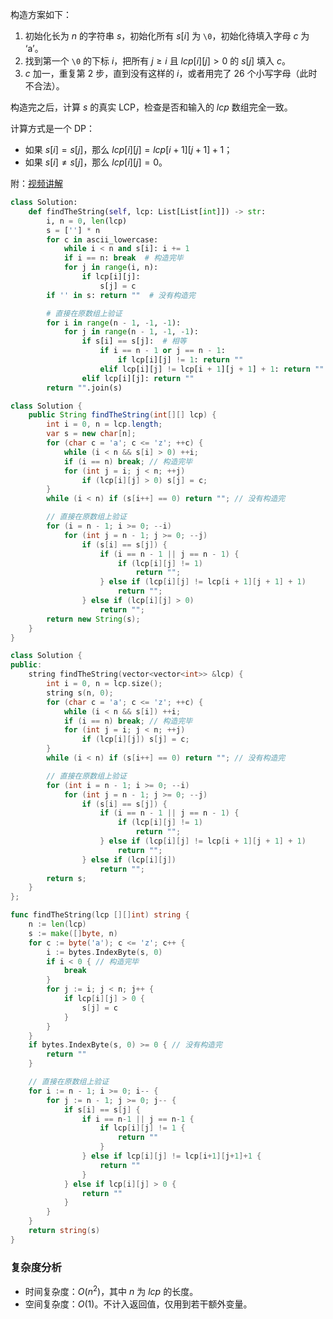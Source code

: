构造方案如下：

1. 初始化长为 $n$ 的字符串 $s$，初始化所有 $s[i]$ 为 `\0`，初始化待填入字母 $c$ 为 $\text{`a'}$。
2. 找到第一个 `\0` 的下标 $i$，把所有 $j\ge i$ 且 $\textit{lcp}[i][j]>0$ 的 $s[j]$ 填入 $c$。
3. $c$ 加一，重复第 2 步，直到没有这样的 $i$，或者用完了 $26$ 个小写字母（此时不合法）。

构造完之后，计算 $s$ 的真实 LCP，检查是否和输入的 $\textit{lcp}$ 数组完全一致。

计算方式是一个 DP：

- 如果 $s[i]=s[j]$，那么 $\textit{lcp}[i][j] = \textit{lcp}[i+1][j+1]+1$；
- 如果 $s[i]\ne s[j]$，那么 $\textit{lcp}[i][j] = 0$。

附：[视频讲解](https://www.bilibili.com/video/BV1jM411J7y7/)

```py [sol1-Python3]
class Solution:
    def findTheString(self, lcp: List[List[int]]) -> str:
        i, n = 0, len(lcp)
        s = [''] * n
        for c in ascii_lowercase:
            while i < n and s[i]: i += 1
            if i == n: break  # 构造完毕
            for j in range(i, n):
                if lcp[i][j]:
                    s[j] = c
        if '' in s: return ""  # 没有构造完

        # 直接在原数组上验证
        for i in range(n - 1, -1, -1):
            for j in range(n - 1, -1, -1):
                if s[i] == s[j]:  # 相等
                    if i == n - 1 or j == n - 1:
                        if lcp[i][j] != 1: return ""
                    elif lcp[i][j] != lcp[i + 1][j + 1] + 1: return ""
                elif lcp[i][j]: return ""
        return "".join(s)
```

```java [sol1-Java]
class Solution {
    public String findTheString(int[][] lcp) {
        int i = 0, n = lcp.length;
        var s = new char[n];
        for (char c = 'a'; c <= 'z'; ++c) {
            while (i < n && s[i] > 0) ++i;
            if (i == n) break; // 构造完毕
            for (int j = i; j < n; ++j)
                if (lcp[i][j] > 0) s[j] = c;
        }
        while (i < n) if (s[i++] == 0) return ""; // 没有构造完

        // 直接在原数组上验证
        for (i = n - 1; i >= 0; --i)
            for (int j = n - 1; j >= 0; --j)
                if (s[i] == s[j]) {
                    if (i == n - 1 || j == n - 1) {
                        if (lcp[i][j] != 1)
                            return "";
                    } else if (lcp[i][j] != lcp[i + 1][j + 1] + 1)
                        return "";
                } else if (lcp[i][j] > 0)
                    return "";
        return new String(s);
    }
}
```

```cpp [sol1-C++]
class Solution {
public:
    string findTheString(vector<vector<int>> &lcp) {
        int i = 0, n = lcp.size();
        string s(n, 0);
        for (char c = 'a'; c <= 'z'; ++c) {
            while (i < n && s[i]) ++i;
            if (i == n) break; // 构造完毕
            for (int j = i; j < n; ++j)
                if (lcp[i][j]) s[j] = c;
        }
        while (i < n) if (s[i++] == 0) return ""; // 没有构造完

        // 直接在原数组上验证
        for (int i = n - 1; i >= 0; --i)
            for (int j = n - 1; j >= 0; --j)
                if (s[i] == s[j]) {
                    if (i == n - 1 || j == n - 1) {
                        if (lcp[i][j] != 1)
                            return "";
                    } else if (lcp[i][j] != lcp[i + 1][j + 1] + 1)
                        return "";
                } else if (lcp[i][j])
                    return "";
        return s;
    }
};
```

```go [sol1-Go]
func findTheString(lcp [][]int) string {
	n := len(lcp)
	s := make([]byte, n)
	for c := byte('a'); c <= 'z'; c++ {
		i := bytes.IndexByte(s, 0)
		if i < 0 { // 构造完毕
			break
		}
		for j := i; j < n; j++ {
			if lcp[i][j] > 0 {
				s[j] = c
			}
		}
	}
	if bytes.IndexByte(s, 0) >= 0 { // 没有构造完
		return ""
	}

	// 直接在原数组上验证
	for i := n - 1; i >= 0; i-- {
		for j := n - 1; j >= 0; j-- {
			if s[i] == s[j] {
				if i == n-1 || j == n-1 {
					if lcp[i][j] != 1 {
						return ""
					}
				} else if lcp[i][j] != lcp[i+1][j+1]+1 {
					return ""
				}
			} else if lcp[i][j] > 0 {
				return ""
			}
		}
	}
	return string(s)
}
```

### 复杂度分析

- 时间复杂度：$O(n^2)$，其中 $n$ 为 $\textit{lcp}$ 的长度。
- 空间复杂度：$O(1)$。不计入返回值，仅用到若干额外变量。
